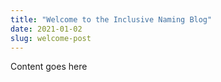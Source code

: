 ```yaml
---
title: "Welcome to the Inclusive Naming Blog"
date: 2021-01-02
slug: welcome-post
---
```


Content goes here